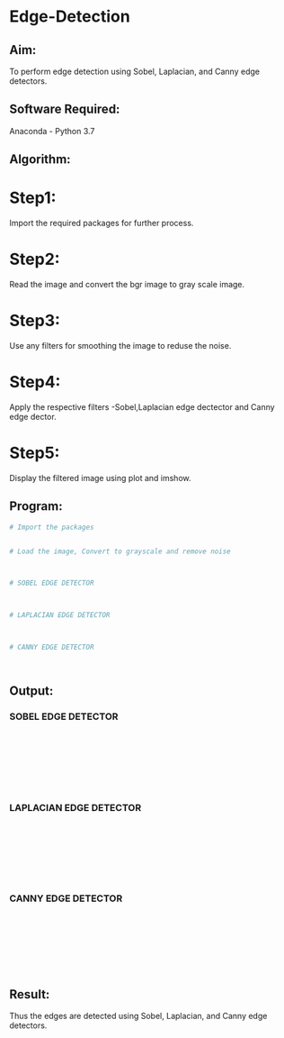 # Edge-Detection
## Aim:
To perform edge detection using Sobel, Laplacian, and Canny edge detectors.

## Software Required:
Anaconda - Python 3.7

## Algorithm:
# Step1:
Import the required packages for further process.

# Step2:
Read the image and convert the bgr image to gray scale image.

# Step3:
Use any filters for smoothing the image to reduse the noise.

# Step4:
Apply the respective filters -Sobel,Laplacian edge dectector and Canny edge dector.

# Step5:
Display the filtered image using plot and imshow.

## Program:

``` Python
# Import the packages


# Load the image, Convert to grayscale and remove noise



# SOBEL EDGE DETECTOR



# LAPLACIAN EDGE DETECTOR



# CANNY EDGE DETECTOR




```
## Output:
### SOBEL EDGE DETECTOR
<br>
<br>
<br>
<br>
<br>
<br>


### LAPLACIAN EDGE DETECTOR
<br>
<br>
<br>
<br>
<br>
<br>


### CANNY EDGE DETECTOR
<br>
<br>
<br>
<br>
<br>
<br>

## Result:
Thus the edges are detected using Sobel, Laplacian, and Canny edge detectors.
